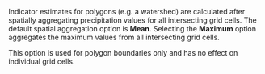 Indicator estimates for polygons (e.g. a watershed) are calculated after spatially aggregating precipitation values for all intersecting grid cells. The default spatial aggregation option is <strong>Mean</strong>. Selecting the <strong>Maximum</strong> option aggregates the maximum values from all intersecting grid cells.

This option is used for polygon boundaries only and has no effect on individual grid cells.
